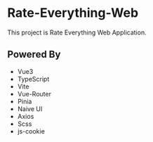 # Rate-Everything-Web

This project is Rate Everything Web Application.

## Powered By

- Vue3
- TypeScript
- Vite
- Vue-Router
- Pinia
- Naive UI
- Axios
- Scss
- js-cookie
